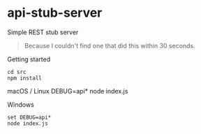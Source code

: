 # api-stub-server
Simple REST stub server

>Because I couldn't find one that did this within 30 seconds.

Getting started

    cd src
    npm install

macOS / Linux
    DEBUG=api* node index.js

Windows

    set DEBUG=api*
    node index.js